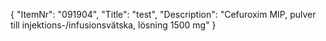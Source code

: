 {
  "ItemNr": "091904",
  "Title": "test",
  "Description": "Cefuroxim MIP, pulver till injektions-/infusionsvätska, lösning 1500 mg"
}